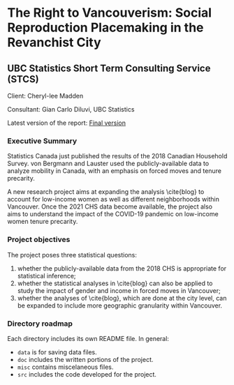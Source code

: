 The Right to Vancouverism: Social Reproduction Placemaking in the Revanchist City
=================================================

UBC Statistics Short Term Consulting Service (STCS)
--------------------------------------------------------------------------------

Client: Cheryl-lee Madden

Consultant: Gian Carlo Diluvi, UBC Statistics


Latest version of the report: [Final version](https://github.com/GiankDiluvi/stcs_chs/blob/master/doc/stcs_cheryl-lee-madden.pdf)

### Executive Summary

Statistics Canada just published the results of the 2018 Canadian
Household Survey. von Bergmann and Lauster used the publicly-available
data to analyze mobility in Canada, with an emphasis on forced moves
and tenure precarity.


A new research project aims at expanding the analysis \cite{blog}
to account for low-income women as well as different neighborhoods within
Vancouver. Once the 2021 CHS data become available, the project also aims
to understand the impact of the COVID-19 pandemic on low-income women
tenure precarity.


### Project objectives

The project poses three statistical questions:

1. whether the publicly-available data from the 2018 CHS is appropriate
  for statistical inference;
2. whether the statistical analyses in \cite{blog} can also be applied
  to study the impact of gender and income in forced moves in Vancouver;
3. whether the analyses of \cite{blog}, which are done at the city
  level, can be expanded to include more geographic granularity within Vancouver.


### Directory roadmap

Each directory includes its own README file. In general:
* `data` is for saving data files.
* `doc` includes the written portions of the project.
* `misc` contains miscelaneous files.
* `src` includes the code developed for the project.
